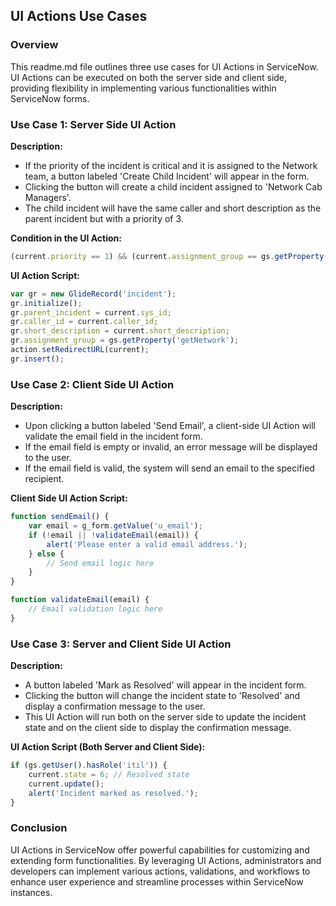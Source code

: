 ## UI Actions Use Cases

### Overview

This readme.md file outlines three use cases for UI Actions in ServiceNow. UI Actions can be executed on both the server side and client side, providing flexibility in implementing various functionalities within ServiceNow forms.

### Use Case 1: Server Side UI Action

**Description:**
- If the priority of the incident is critical and it is assigned to the Network team, a button labeled 'Create Child Incident' will appear in the form.
- Clicking the button will create a child incident assigned to 'Network Cab Managers'.
- The child incident will have the same caller and short description as the parent incident but with a priority of 3.

**Condition in the UI Action:**
```javascript
(current.priority == 1) && (current.assignment_group == gs.getProperty('getNetworkId'))
```

**UI Action Script:**
```javascript
var gr = new GlideRecord('incident');
gr.initialize();
gr.parent_incident = current.sys_id;
gr.caller_id = current.caller_id;
gr.short_description = current.short_description;
gr.assignment_group = gs.getProperty('getNetwork');
action.setRedirectURL(current);
gr.insert();
```

### Use Case 2: Client Side UI Action

**Description:**
- Upon clicking a button labeled 'Send Email', a client-side UI Action will validate the email field in the incident form.
- If the email field is empty or invalid, an error message will be displayed to the user.
- If the email field is valid, the system will send an email to the specified recipient.

**Client Side UI Action Script:**
```javascript
function sendEmail() {
    var email = g_form.getValue('u_email');
    if (!email || !validateEmail(email)) {
        alert('Please enter a valid email address.');
    } else {
        // Send email logic here
    }
}

function validateEmail(email) {
    // Email validation logic here
}
```

### Use Case 3: Server and Client Side UI Action

**Description:**
- A button labeled 'Mark as Resolved' will appear in the incident form.
- Clicking the button will change the incident state to 'Resolved' and display a confirmation message to the user.
- This UI Action will run both on the server side to update the incident state and on the client side to display the confirmation message.

**UI Action Script (Both Server and Client Side):**
```javascript
if (gs.getUser().hasRole('itil')) {
    current.state = 6; // Resolved state
    current.update();
    alert('Incident marked as resolved.');
}
```

### Conclusion

UI Actions in ServiceNow offer powerful capabilities for customizing and extending form functionalities. By leveraging UI Actions, administrators and developers can implement various actions, validations, and workflows to enhance user experience and streamline processes within ServiceNow instances.